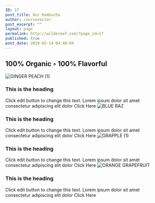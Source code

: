 ```yaml
---
ID: 17
post_title: Our Kombucha
author: coursevector
post_excerpt: ""
layout: page
permalink: http://wildereef.com/?page_id=17
published: true
post_date: 2019-02-14 04:40:04
---
```

<h2>100% Organic ◦ 100% Flavorful</h2>		
								<img src="http://wildereef.com/wp-content/uploads/2019/02/GINGER-PEACH-1.png" title="GINGER PEACH (1)" alt="GINGER PEACH (1)" />							
											<h3>
							This is the heading						</h3>
							Click edit button to change this text. Lorem ipsum dolor sit amet consectetur adipiscing elit dolor						
											<a>
						Click Here						</a>
								<img src="http://wildereef.com/wp-content/uploads/2019/02/BLUE-RAZ.png" title="BLUE RAZ" alt="BLUE RAZ" />							
											<h3>
							This is the heading						</h3>
							Click edit button to change this text. Lorem ipsum dolor sit amet consectetur adipiscing elit dolor						
											<a>
						Click Here						</a>
								<img src="http://wildereef.com/wp-content/uploads/2019/02/GRAPPLE-1.png" title="GRAPPLE (1)" alt="GRAPPLE (1)" />							
											<h3>
							This is the heading						</h3>
							Click edit button to change this text. Lorem ipsum dolor sit amet consectetur adipiscing elit dolor						
											<a>
						Click Here						</a>
								<img src="http://wildereef.com/wp-content/uploads/2019/02/ORANGE-GRAPEFRUIT.png" title="ORANGE GRAPEFRUIT" alt="ORANGE GRAPEFRUIT" />							
											<h3>
							This is the heading						</h3>
							Click edit button to change this text. Lorem ipsum dolor sit amet consectetur adipiscing elit dolor						
											<a>
						Click Here						</a>